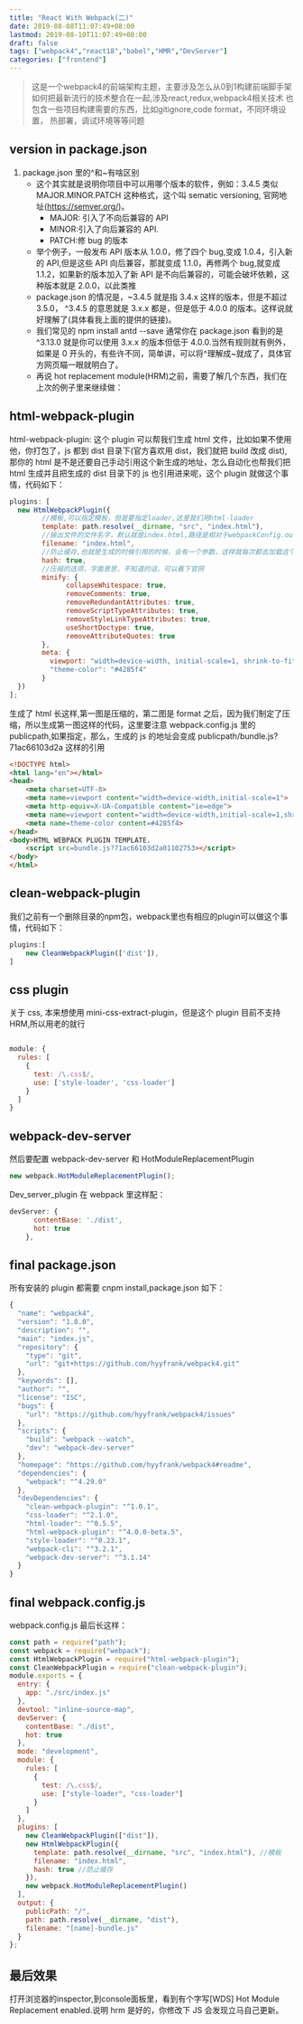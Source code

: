 ```yaml
---
title: "React With Webpack(二)"
date: 2019-08-08T11:07:49+08:00
lastmod: 2019-08-10T11:07:49+08:00
draft: false
tags: ["webpack4","react18","babel","HMR","DevServer"]
categories: ["frontend"]
---
```



> 这是一个webpack4的前端架构主题，主要涉及怎么从0到1构建前端脚手架
> 如何把最新流行的技术整合在一起,涉及react,redux,webpack4相关技术
> 也包含一些项目构建需要的东西，比如gitignore,code format，不同环境设置，
> 热部署，调试环境等等问题

## version in package.json
1. package.json 里的^和~有啥区别
    - 这个其实就是说明你项目中可以用哪个版本的软件，例如：3.4.5 类似 MAJOR.MINOR.PATCH 这种格式，这个叫 sematic versioning, 官网地址(https://semver.org/)。
      - MAJOR: 引入了不向后兼容的 API
      - MINOR:引入了向后兼容的 API.
      - PATCH:修 bug 的版本
    - 举个例子，一般发布 API 版本从 1.0.0，修了四个 bug,变成 1.0.4，引入新的 API,但是这些 API 向后兼容，那就变成 1.1.0，再修两个 bug,就变成 1.1.2，如果新的版本加入了新 API 是不向后兼容的，可能会破坏依赖，这种版本就是 2.0.0，以此类推
    - package.json 的情况是，~3.4.5 就是指 3.4.x 这样的版本，但是不超过 3.5.0， ^3.4.5 的意思就是 3.x.x 都是，但是低于 4.0.0 的版本。这样说就好理解了(具体看我上面的提供的链接)。
    - 我们常见的 npm install antd --save 通常你在 package.json 看到的是^3.13.0 就是你可以使用 3.x.x 的版本但低于 4.0.0.当然有规则就有例外，如果是 0 开头的，有些许不同，简单讲，可以将^理解成~就成了，具体官方网页瞄一眼就明白了。
    - 再说 hot replacement module(HRM)之前，需要了解几个东西，我们在上次的例子里来继续做：
## html-webpack-plugin
html-webpack-plugin: 这个 plugin 可以帮我们生成 html 文件，比如如果不使用他，你打包了，js 都到 dist 目录下(官方喜欢用 dist，我们就把 build 改成 dist),那你的 html 是不是还要自己手动引用这个新生成的地址，怎么自动化也帮我们把 html 生成并且把生成的 dist 目录下的 js 也引用进来呢，这个 plugin 就做这个事情，代码如下：
```javascript
plugins: [
  new HtmlWebpackPlugin({
        //模板,可以指定模板，但是要指定loader,这里我们用html-loader
        template: path.resolve(__dirname, "src", "index.html"),
        //输出文件的文件名字，默认就是index.html,路径是相对于webpackConfig.output.path路径
        filename: "index.html",
        //防止缓存,也就是生成的时候引用的时候，会有一个参数，这样就每次都去加载这个js，浏览器认为这是一个新的文件，有的人会做增量更新，其实道理差不多，就是用新的名字，让浏览器强制加载新的文件
        hash: true,
        //压缩的选项，字面意思，不知道的话，可以看下官网
        minify: {
              collapseWhitespace: true,
              removeComments: true,
              removeRedundantAttributes: true,
              removeScriptTypeAttributes: true,
              removeStyleLinkTypeAttributes: true,
              useShortDoctype: true,
              removeAttributeQuotes: true
        },
        meta: {
          viewport: "width=device-width, initial-scale=1, shrink-to-fit=no",
          "theme-color": "#4285f4"
        }
  })
];
```
生成了 html 长这样,第一图是压缩的，第二图是 format 之后，因为我们制定了压缩，所以生成第一图这样的代码，这里要注意 webpack.config.js 里的 publicpath,如果指定，那么，生成的 js 的地址会变成 publicpath/bundle.js?71ac66103d2a 这样的引用

  ```html
  <!DOCTYPE html>
  <html lang="en"></html>
  <head>
      <meta charset=UTF-8>
      <meta name=viewport content="width=device-width,initial-scale=1">
      <meta http-equiv=X-UA-Compatible content="ie=edge">
      <meta name=viewport content="width=device-width,initial-scale=1,shrink-to-fit=no">
      <meta name=theme-color content=#4285f4>
  </head>
  <body>HTML WEBPACK PLUGIN TEMPLATE.
      <script src=bundle.js?71ac66103d2a01102753></script>
  </body>
  </html>
````

## clean-webpack-plugin

我们之前有一个删除目录的npm包，webpack里也有相应的plugin可以做这个事情，代码如下：
```javascript
plugins:[
    new CleanWebpackPlugin(['dist']),
]
````
## css plugin
关于 css, 本来想使用 mini-css-extract-plugin，但是这个 plugin 目前不支持 HRM,所以用老的就行

```javascript

module: {
  rules: [
    {
      test: /\.css$/,
      use: ['style-loader', 'css-loader']
    }
  ]
}

```

## webpack-dev-server
然后要配置 webpack-dev-server 和 HotModuleReplacementPlugin

```javascript
new webpack.HotModuleReplacementPlugin();
```

Dev_server_plugin 在 webpack 里这样配：
```javascript
devServer: {
      contentBase: './dist',
      hot: true
    },
```
## final package.json
所有安装的 plugin 都需要 cnpm install,package.json 如下：
```javascript
{
  "name": "webpack4",
  "version": "1.0.0",
  "description": "",
  "main": "index.js",
  "repository": {
    "type": "git",
    "url": "git+https://github.com/hyyfrank/webpack4.git"
  },
  "keywords": [],
  "author": "",
  "license": "ISC",
  "bugs": {
    "url": "https://github.com/hyyfrank/webpack4/issues"
  },
  "scripts": {
    "build": "webpack --watch",
    "dev": "webpack-dev-server"
  },
  "homepage": "https://github.com/hyyfrank/webpack4#readme",
  "dependencies": {
    "webpack": "^4.29.0"
  },
  "devDependencies": {
    "clean-webpack-plugin": "^1.0.1",
    "css-loader": "^2.1.0",
    "html-loader": "^0.5.5",
    "html-webpack-plugin": "^4.0.0-beta.5",
    "style-loader": "^0.23.1",
    "webpack-cli": "^3.2.1",
    "webpack-dev-server": "^3.1.14"
  }
}
```
## final webpack.config.js
webpack.config.js 最后长这样：

```javascript
const path = require("path");
const webpack = require("webpack");
const HtmlWebpackPlugin = require("html-webpack-plugin");
const CleanWebpackPlugin = require("clean-webpack-plugin");
module.exports = {
  entry: {
    app: "./src/index.js"
  },
  devtool: "inline-source-map",
  devServer: {
    contentBase: "./dist",
    hot: true
  },
  mode: "development",
  module: {
    rules: [
      {
        test: /\.css$/,
        use: ["style-loader", "css-loader"]
      }
    ]
  },
  plugins: [
    new CleanWebpackPlugin(["dist"]),
    new HtmlWebpackPlugin({
      template: path.resolve(__dirname, "src", "index.html"), //模板
      filename: "index.html",
      hash: true //防止缓存
    }),
    new webpack.HotModuleReplacementPlugin()
  ],
  output: {
    publicPath: "/",
    path: path.resolve(__dirname, "dist"),
    filename: "[name]-bundle.js"
  }
};
```

## 最后效果
打开浏览器的inspector,到console面板里，看到有个字写[WDS] Hot Module Replacement enabled.说明 hrm 是好的，你修改下 JS 会发现立马自己更新。
